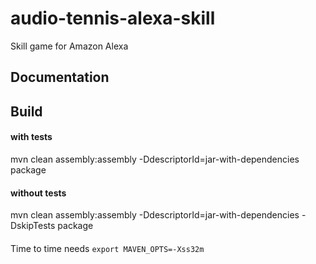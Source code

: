 # audio-tennis-alexa-skill
Skill game for Amazon Alexa

## Documentation

## Build
#### with tests
mvn clean assembly:assembly -DdescriptorId=jar-with-dependencies package
#### without tests
mvn clean assembly:assembly -DdescriptorId=jar-with-dependencies -DskipTests package

#### 
Time to time needs `export MAVEN_OPTS=-Xss32m`